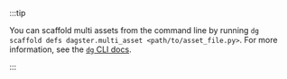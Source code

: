 :::tip

You can scaffold multi assets from the command line by running `dg scaffold defs dagster.multi_asset <path/to/asset_file.py>`. For more information, see the [`dg` CLI docs](/api/dg/dg-cli#dg-scaffold).

:::
